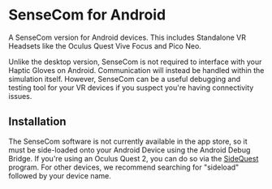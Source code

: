 # SenseCom for Android

A SenseCom version for Android devices. This includes Standalone VR Headsets like the Oculus Quest Vive Focus and Pico Neo.

Unlike the desktop version, SenseCom is not required to interface with your Haptic Gloves on Android. Communication will instead be handled within the simulation itself.
However, SenseCom can be a useful debugging and testing tool for your VR devices if you suspect you're having connectivity issues.

## Installation

The SenseCom software is not currently available in the app store, so it must be side-loaded onto your Android Device using the Android Debug Bridge.
If you're using an Oculus Quest 2, you can do so via the [SideQuest](https://sidequestvr.com/) program.
For other devices, we recommend searching for "sideload" followed by your device name. 

